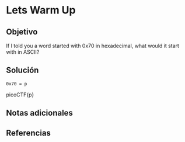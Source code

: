 # Lets Warm Up
## Objetivo

If I told you a word started with 0x70 in hexadecimal, what would it start with in ASCII?
## Solución

```shell
0x70 = p
```

picoCTF{p}
## Notas adicionales

## Referencias